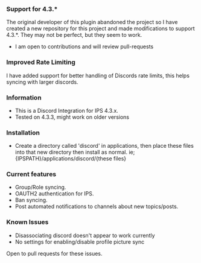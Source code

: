 ### Support for 4.3.*

The original developer of this plugin abandoned the project so I have created a new repository for this project and made modifications to support 4.3.*. They may not be perfect, but they seem to work.

* I am open to contributions and will review pull-requests

### Improved Rate Limiting

I have added support for better handling of Discords rate limits, this helps syncing with larger discords.

### Information

* This is a Discord Integration for IPS 4.3.x.
* Tested on 4.3.3, might work on older versions

### Installation

* Create a directory called 'discord' in applications, then place these files into that new directory then install as normal. ie; {IPSPATH}/applications/discord/{these files}

### Current features

* Group/Role syncing.
* OAUTH2 authentication for IPS.
* Ban syncing.
* Post automated notifications to channels about new topics/posts.

### Known Issues

- Disassociating discord doesn't appear to work currently
- No settings for enabling/disable profile picture sync

Open to pull requests for these issues.

